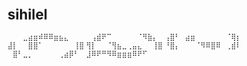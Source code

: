 # sihilel
⠀⠀⠀⣀⣴⣶⠾⠿⠿⣶⣦⣄⠀⠀⠀ ⠀⢠⣾⠟⠉⠀⠀⠀⠀⠀⠈⠻⣷⡄⠀ ⢠⣿⠃⠀⣴⣶⠀⠀⠀⠀⠀⠀⠈⢿⡆ ⣼⡇⠀⠀⣿⣿⠁⠀⠀⠀⠀⠀⠀⢸⣿ ⢻⡇⠀⠀⠈⢻⣦⣀⢀⣤⣄⠀⠀⢸⣿ ⠘⣿⡄⠀⠀⠀⠈⠻⠿⣿⠿⠀⢀⣾⠇ ⠀⣿⠃⣀⡀⠀⠀⠀⠀⠀⢀⣴⡿⠃⠀ ⣸⠿⠟⠛⠻⠿⣶⣶⣶⠿⠟⠋⠀
